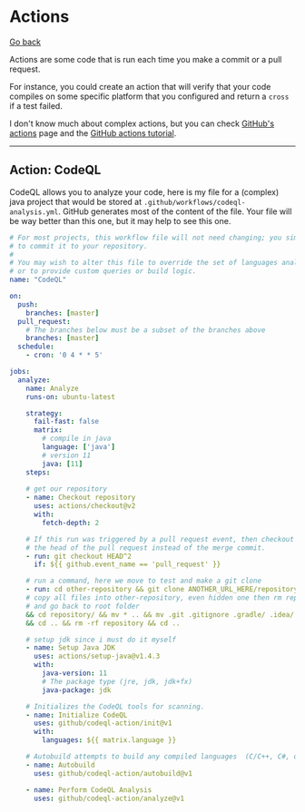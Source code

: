 # Actions

[Go back](../index.md#advanced-github-concepts)

Actions are some code that is run each time you make a commit or a pull request.

For instance, you could create an action that will verify that your code compiles on some specific platform that you configured and return a ``cross`` if a test failed.

I don't know much about complex actions, but you can check [GitHub's actions](https://github.com/features/actions) page and the [GitHub actions tutorial](https://docs.github.com/en/actions/quickstart).

<hr class="sl">

## Action: CodeQL

CodeQL allows you to analyze your code, here is my file for a (complex) java project that would be stored at ``.github/workflows/codeql-analysis.yml``. GitHub generates most of the content of the file. Your file will be way better than this one, but it may help to see this one.

```yaml
# For most projects, this workflow file will not need changing; you simply need
# to commit it to your repository.
#
# You may wish to alter this file to override the set of languages analyzed,
# or to provide custom queries or build logic.
name: "CodeQL"

on:
  push:
    branches: [master]
  pull_request:
    # The branches below must be a subset of the branches above
    branches: [master]
  schedule:
    - cron: '0 4 * * 5'

jobs:
  analyze:
    name: Analyze
    runs-on: ubuntu-latest

    strategy:
      fail-fast: false
      matrix:
        # compile in java
        language: ['java']
        # version 11
        java: [11]
    steps:
    
    # get our repository
    - name: Checkout repository
      uses: actions/checkout@v2
      with:
        fetch-depth: 2

    # If this run was triggered by a pull request event, then checkout
    # the head of the pull request instead of the merge commit.
    - run: git checkout HEAD^2
      if: ${{ github.event_name == 'pull_request' }}

    # run a command, here we move to test and make a git clone
    - run: cd other-repository && git clone ANOTHER_URL_HERE/repository.git
    # copy all files into other-repository, even hidden one then rm repository
    # and go back to root folder
    && cd repository/ && mv * .. && mv .git .gitignore .gradle/ .idea/ .. 
    && cd .. && rm -rf repository && cd ..

    # setup jdk since i must do it myself
    - name: Setup Java JDK
      uses: actions/setup-java@v1.4.3
      with:
        java-version: 11
        # The package type (jre, jdk, jdk+fx)
        java-package: jdk   

    # Initializes the CodeQL tools for scanning.
    - name: Initialize CodeQL
      uses: github/codeql-action/init@v1
      with:
        languages: ${{ matrix.language }}

    # Autobuild attempts to build any compiled languages  (C/C++, C#, or Java).
    - name: Autobuild
      uses: github/codeql-action/autobuild@v1

    - name: Perform CodeQL Analysis
      uses: github/codeql-action/analyze@v1
```